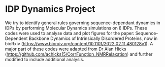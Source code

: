 # IDP Dynamics Project
We try to identify general rules governing sequence-dependant dynamics in IDPs by performing Molecular Dynamics simulations on 8 IDPs.
These codes were used to analyse data and plot figures for the paper: Sequence-Dependent Backbone Dynamics of Intrinsically Disordered Proteins, now in bioRxiv (https://www.biorxiv.org/content/10.1101/2022.02.11.480128v1). A major part of these codes were adapted from Dr Alan Hicks (https://github.com/achicks15/CorrFunction_NMRRelaxation) and further modified to include additional analysis.
